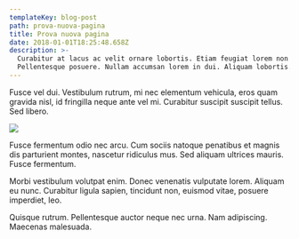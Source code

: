 ```yaml
---
templateKey: blog-post
path: prova-nuova-pagina
title: Prova nuova pagina
date: 2018-01-01T18:25:48.658Z
description: >-
  Curabitur at lacus ac velit ornare lobortis. Etiam feugiat lorem non metus.
  Pellentesque posuere. Nullam accumsan lorem in dui. Aliquam lobortis.
---
```

Fusce vel dui. Vestibulum rutrum, mi nec elementum vehicula, eros quam gravida nisl, id fringilla neque ante vel mi. Curabitur suscipit suscipit tellus. Sed libero.

![](/img/354.jpeg)

Fusce fermentum odio nec arcu. Cum sociis natoque penatibus et magnis dis parturient montes, nascetur ridiculus mus. Sed aliquam ultrices mauris. Fusce fermentum.

Morbi vestibulum volutpat enim. Donec venenatis vulputate lorem. Aliquam eu nunc. Curabitur ligula sapien, tincidunt non, euismod vitae, posuere imperdiet, leo.

Quisque rutrum. Pellentesque auctor neque nec urna. Nam adipiscing. Maecenas malesuada.
